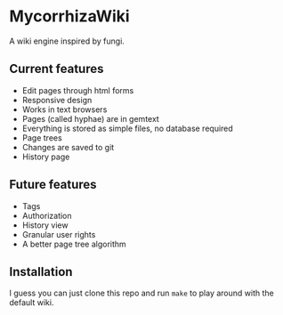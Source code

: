 # MycorrhizaWiki
A wiki engine inspired by fungi.

## Current features
* Edit pages through html forms
* Responsive design
* Works in text browsers
* Pages (called hyphae) are in gemtext
* Everything is stored as simple files, no database required
* Page trees
* Changes are saved to git
* History page

## Future features
* Tags
* Authorization
* History view
* Granular user rights
* A better page tree algorithm

## Installation
I guess you can just clone this repo and run `make` to play around with the default wiki.

